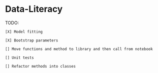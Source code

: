 # Data-Literacy

TODO:

	[X] Model fitting

	[X] Bootstrap parameters

	[] Move functions and method to library and then call from notebook

	[] Unit tests

	[] Refactor methods into classes